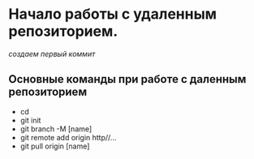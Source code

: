 # Начало работы с удаленным репозиторием.
*создаем первый коммит*

## Основные команды при работе с даленным репозиторием

+ cd
+ git init
+ git branch -M [name]
+ git remote add origin http//...
+ git pull origin [name]

